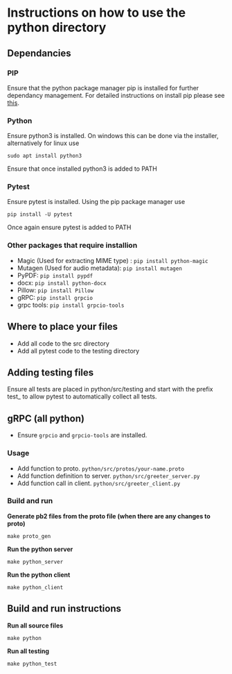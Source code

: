 # Instructions on how to use the python directory

## Dependancies

### PIP
Ensure that the python package manager pip is installed for further dependancy management. For detailed instructions on install pip please see [this](https://pip.pypa.io/en/stable/installation/).

### Python
Ensure python3 is installed. On windows this can be done via the installer, alternatively for linux use 
```
sudo apt install python3
```
Ensure that once installed python3 is added to PATH

### Pytest
Ensure pytest is installed. Using the pip package manager use
```
pip install -U pytest
```
Once again ensure pytest is added to PATH

### Other packages that require installion
* Magic (Used for extracting MIME type) : ```pip install python-magic```
* Mutagen (Used for audio metadata): ```pip install mutagen```
* PyPDF: ```pip install pypdf```
* docx: ```pip install python-docx```
* Pillow: ```pip install Pillow```
* gRPC: ```pip install grpcio```
* grpc tools: ```pip install grpcio-tools```

## Where to place your files
* Add all code to the src directory
* Add all pytest code to the testing directory

## Adding testing files
Ensure all tests are placed in python/src/testing and start with the prefix test_ to allow pytest to automatically collect all tests.

## gRPC (all python)
* Ensure `grpcio` and `grpcio-tools` are installed.

### Usage
* Add function to proto. `python/src/protos/your-name.proto`
* Add function definition to server. `python/src/greeter_server.py` 
* Add function call in client. `python/src/greeter_client.py`

### Build and run
**Generate pb2 files from the proto file (when there are any changes to proto)** 
```
make proto_gen
```
**Run the python server**
```
make python_server
```
**Run the python client** 
```
make python_client
```

## Build and run instructions

**Run all source files**
```
make python
```

**Run all testing**
```
make python_test
```